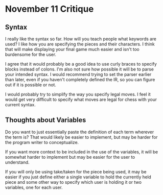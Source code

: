 # November 11 Critique

## Syntax
I really like the syntax so far. How will you teach people what keywords are used?
I like how you are specifying the pieces and their characters. I think that will make
displaying your final game much easier and isn't too burdensome for the user. 

I agree that it would probably be a good idea to use curly braces to specify blocks
instead of colons. I'm also not sure how possible it will be to parse your intended
syntax. I would recommend trying to set the parser earlier than later, even if you 
haven't completely defined the IR, so you can figure out if it is possible or not.

I would probably try to simplify the way you specify legal moves. I feel it would get
very difficult to specify what moves are legal for chess with your current syntax. 

## Thoughts about Variables

Do you want to just essentially paste the definition of each 
term wherever the term is? That would likely be easier to implement, but may be harder
for the program writer to conceptualize. 

If you want more context to be included in the use of the variables, it will be somewhat
harder to implement but may be easier for the user to understand.

If you will only be using take/taken for the piece being used, it may be easier if you just
define either a single variable to hold the currently held piece and some other way to
specify which user is holding it or two variables, one for each user. 

